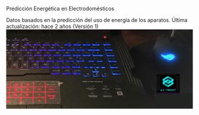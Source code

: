 Predicción Energética en Electrodomésticos

Datos basados en la predicción del uso de energía de los aparatos.
Última actualización: hace 2 años (Versión 1)
![AIT-00](AIT-00.jpg)
